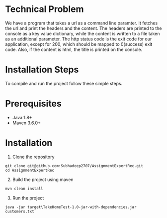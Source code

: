# Technical Problem

We have a program that takes a url as a command line paramter. It fetches the url and print the headers and the content.  The headers are printed to the console as a key value dictionary, while the content is written to a file taken as an additional parameter.  The http status code is the exit code for our application, except for 200, which should be mapped to 0(success) exit code.
Also, if the content is html, the title is printed on the console.

# Installation Steps

To compile and run the project follow these simple steps.

# Prerequisites

- Java 1.8+
- Maven 3.6.0+

# Installation

1. Clone the repository
```
git clone git@github.com:Subhadeep2707/AssignmentExpertRec.git
cd AssignmentExpertRec
```
2. Build the project using maven
```
mvn clean install
```
3. Run the project
```
java -jar target\TakeHomeTest-1.0-jar-with-dependencies.jar customers.txt
```
